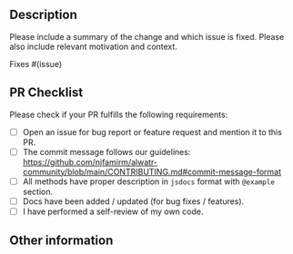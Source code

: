 ## Description

Please include a summary of the change and which issue is fixed. Please also include relevant motivation and context.

Fixes #(issue)

## PR Checklist

Please check if your PR fulfills the following requirements:

- [ ] Open an issue for bug report or feature request and mention it to this PR.
- [ ] The commit message follows our guidelines: <https://github.com/njfamirm/alwatr-community/blob/main/CONTRIBUTING.md#commit-message-format>
- [ ] All methods have proper description in `jsdocs` format with `@example` section.
- [ ] Docs have been added / updated (for bug fixes / features).
- [ ] I have performed a self-review of my own code.

## Other information
